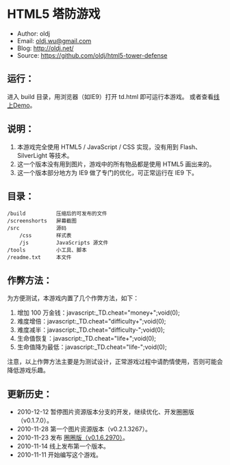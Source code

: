 HTML5 塔防游戏
==================================================

 * Author: oldj
 * Email: oldj.wu@gmail.com
 * Blog: http://oldj.net/
 * Source: https://github.com/oldj/html5-tower-defense


 运行：
----------

进入 build 目录，用浏览器（如IE9）打开 td.html 即可运行本游戏。
或者查看[线上Demo](http://oldj.net/static/html5-tower-defense/td.html)。

 说明：
----------

 1. 本游戏完全使用 HTML5 / JavaScript / CSS 实现，没有用到 Flash、SilverLight 等技术。
 2. 这一个版本没有用到图片，游戏中的所有物品都是使用 HTML5 画出来的。
 3. 这一个版本部分地方为 IE9 做了专门的优化，可正常运行在 IE9 下。


 目录：
----------

    /build          压缩后的可发布的文件
    /screenshorts   屏幕截图
    /src            源码
        /css        样式表
        /js         JavaScripts 源文件
    /tools          小工具、脚本
    /readme.txt     本文件


 作弊方法：
----------

为方便测试，本游戏内置了几个作弊方法，如下：

 1. 增加 100 万金钱：javascript:_TD.cheat="money+";void(0);
 2. 难度增倍：javascript:_TD.cheat="difficulty+";void(0);
 3. 难度减半：javascript:_TD.cheat="difficulty-";void(0);
 4. 生命值恢复：javascript:_TD.cheat="life+";void(0);
 5. 生命值降为最低：javascript:_TD.cheat="life-";void(0);

注意，以上作弊方法主要是为测试设计，正常游戏过程中请酌情使用，否则可能会降低游戏乐趣。


 更新历史：
----------

 - 2010-12-12 暂停图片资源版本分支的开发，继续优化、开发圈圈版（v0.1.7.0）。
 - 2010-11-28 第一个图片资源版本（v0.2.1.3267）。
 - 2010-11-23 发布 [圈圈版（v0.1.6.2970）](http://oldj.net/article/html5-td-circle-version/)。
 - 2010-11-14 线上发布第一个版本。
 - 2010-11-11 开始编写这个游戏。
